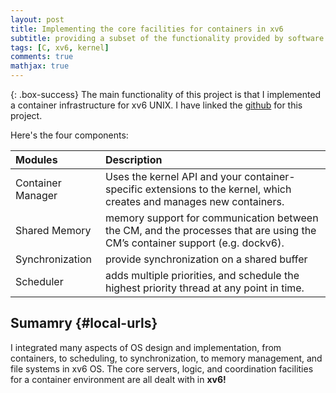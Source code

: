```yaml
---
layout: post
title: Implementing the core facilities for containers in xv6
subtitle: providing a subset of the functionality provided by software like Docker
tags: [C, xv6, kernel]
comments: true
mathjax: true
---
```


{: .box-success}
The main functionality of this project is that I implemented a container infrastructure for xv6 UNIX. I have linked the [github](https://github.com/yusefjawad03/project-23-xv6) for this project.

Here's the four components:

| Modules | Description | 
| :------ |:--- |
| Container Manager | Uses the kernel API and your container-specific extensions to the kernel, which creates and manages new containers. | 
| Shared Memory | memory support for communication between the CM, and the processes that are using the CM’s container support (e.g. dockv6). | 
| Synchronization | provide synchronization on a shared buffer | 
| Scheduler | adds multiple priorities, and schedule the highest priority thread at any point in time. | 

## Sumamry {#local-urls}

I integrated many aspects of OS design and implementation, from containers, to scheduling, to synchronization, to memory management, and file systems in xv6 OS. The core servers, logic, and
coordination facilities for a container environment are all dealt with in **xv6!**
